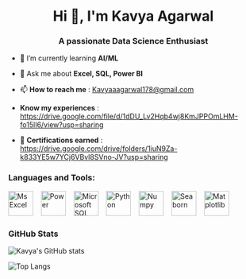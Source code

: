 <h1 align="center">Hi 👋, I'm Kavya Agarwal</h1>
<h3 align="center">A passionate Data Science Enthusiast</h3>


- 🌱 I’m currently learning **AI/ML**

- 💬 Ask me about **Excel, SQL, Power BI**

- 📫 **How to reach me** :  Kavyaaagarwal178@gmail.com

- **Know my experiences** : https://drive.google.com/file/d/1dDU_Lv2Hqb4wj8KmJPPOmLHM-fo15lI6/view?usp=sharing

- 📄 **Certifications earned** :  https://drive.google.com/drive/folders/1iuN9Za-k833YE5w7YCj6VBvl8SVno-JV?usp=sharing

<h3 align="left">Languages and Tools:</h3>
<p align = "left">
<img src="https://upload.wikimedia.org/wikipedia/commons/thumb/7/73/Microsoft_Excel_2013-2019_logo.svg/881px-Microsoft_Excel_2013-2019_logo.svg.png" alt="Ms Excel" width="50" height="50"> &nbsp;&nbsp;
<img src = "https://marketplace.topdesk.com/wp-content/uploads/2018/02/powerbi-logo.png" alt=Power BI" width="50" height="50"> &nbsp;&nbsp;
<img src = "https://brandslogos.com/wp-content/uploads/images/large/microsoft-sql-server-logo.png" alt="Microsoft SQL Server" width="50" height="50"> &nbsp;&nbsp;
<img src = "https://upload.wikimedia.org/wikipedia/commons/thumb/c/c3/Python-logo-notext.svg/172px-Python-logo-notext.svg.png" alt= "Python" width="50" height="50"> &nbsp;&nbsp;
<img src = "https://upload.wikimedia.org/wikipedia/commons/thumb/3/31/NumPy_logo_2020.svg/768px-NumPy_logo_2020.svg.png" alt = "Numpy" width="50" height="50"> &nbsp;&nbsp;
<img src = "https://assets.streamlinehq.com/image/private/w_300,h_300,ar_1/f_auto/v1/icons/2/seaborn-mazs5fsvs6lluqsnmeik89.png/seaborn-b4pddoh3hfg4k85ug0oazo.png?_a=DAJFJtWIZAAC" alt = "Seaborn" width="50" height="50"> &nbsp;&nbsp;
<img src = "https://upload.wikimedia.org/wikipedia/commons/thumb/8/84/Matplotlib_icon.svg/270px-Matplotlib_icon.svg.png?20150311090915" alt ="Matplotlib" width="50" height="50">
</p>

### GitHub Stats 

![Kavya's GitHub stats](https://github-readme-stats.vercel.app/api?username=Kavya-1708&show_icons=true&theme=radical)

![Top Langs](https://github-readme-stats.vercel.app/api/top-langs/?username=Kavya-1708&layout=compact)
